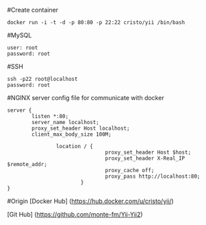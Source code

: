 #Create container
```
docker run -i -t -d -p 80:80 -p 22:22 cristo/yii /bin/bash
```



#MySQL
```
user: root 
password: root

```
#SSH
```
ssh -p22 root@localhost
password: root
```
#NGINX server config file for communicate with docker

```
server {
        listen *:80;
        server_name localhost;
        proxy_set_header Host localhost;
        client_max_body_size 100M;

                location / {
                                proxy_set_header Host $host;
                                proxy_set_header X-Real_IP $remote_addr;
                                proxy_cache off;
                                proxy_pass http://localhost:80;
                        }
}
```

#Origin
[Docker Hub] (https://hub.docker.com/u/cristo/yii/)

[Git Hub] (https://github.com/monte-fm/Yii-Yii2)
